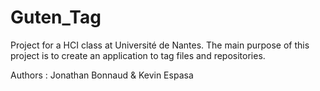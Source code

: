 # Guten_Tag

Project for a HCI class at Université de Nantes.
The main purpose of this project is to create an application to tag files and repositories.

Authors : Jonathan Bonnaud & Kevin Espasa
